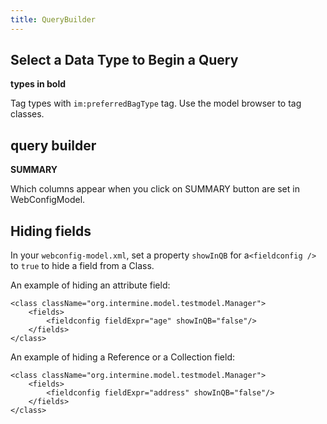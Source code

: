 ```yaml
---
title: QueryBuilder
---
```


## Select a Data Type to Begin a Query

**types in bold**

Tag types with `im:preferredBagType` tag. Use the model browser to tag classes.

## query builder

**SUMMARY**

Which columns appear when you click on SUMMARY button are set in WebConfigModel.

## Hiding fields

In your `webconfig-model.xml`, set a property `showInQB` for a`<fieldconfig />` to `true` to hide a field from a Class.

An example of hiding an attribute field:

```markup
<class className="org.intermine.model.testmodel.Manager">
    <fields>
        <fieldconfig fieldExpr="age" showInQB="false"/>
    </fields>
</class>
```

An example of hiding a Reference or a Collection field:

```markup
<class className="org.intermine.model.testmodel.Manager">
    <fields>
        <fieldconfig fieldExpr="address" showInQB="false"/>
    </fields>
</class>
```

